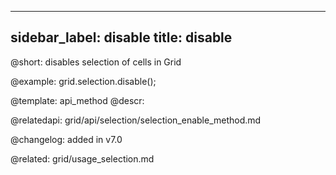 
---
sidebar_label: disable
title: disable
---          

@short: disables selection of cells in Grid





@example:
grid.selection.disable();

@template: api_method
@descr:

@relatedapi: 
grid/api/selection/selection_enable_method.md



@changelog:
added in v7.0

@related: grid/usage_selection.md
